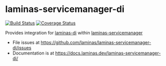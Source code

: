 # laminas-servicemanager-di

[![Build Status](https://travis-ci.org/laminas/laminas-servicemanager-di.svg?branch=master)](https://travis-ci.org/laminas/laminas-servicemanager-di)
[![Coverage Status](https://coveralls.io/repos/laminas/laminas-servicemanager-di/badge.svg?branch=master)](https://coveralls.io/r/laminas/laminas-servicemanager-di?branch=master)

Provides integration for [laminas-di](https://github.com/laminas/laminas-di)
within [laminas-servicemanager](https://docs.laminas.dev/laminas-servicemanager/)

- File issues at https://github.com/laminas/laminas-servicemanager-di/issues
- Documentation is at https://docs.laminas.dev/laminas-servicemanager-di/

